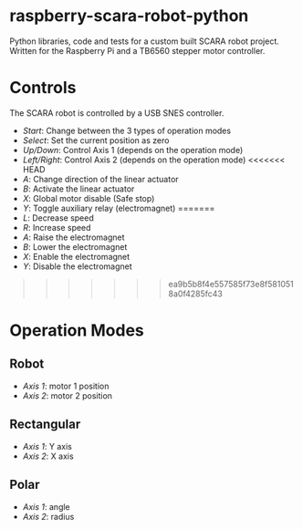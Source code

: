 raspberry-scara-robot-python
============================

Python libraries, code and tests for a custom built SCARA robot project.  Written for the Raspberry Pi and a TB6560 stepper motor controller.

# Controls
The SCARA robot is controlled by a USB SNES controller.

- *Start*: Change between the 3 types of operation modes
- *Select*: Set the current position as zero
- *Up/Down*: Control Axis 1 (depends on the operation mode)
- *Left/Right*: Control Axis 2 (depends on the operation mode)
<<<<<<< HEAD
- *A*: Change direction of the linear actuator
- *B*: Activate the linear actuator
- *X*: Global motor disable (Safe stop)
- *Y*: Toggle auxiliary relay (electromagnet)
=======
- *L*: Decrease speed
- *R*: Increase speed
- *A*: Raise the electromagnet
- *B*: Lower the electromagnet
- *X*: Enable the electromagnet
- *Y*: Disable the electromagnet
>>>>>>> ea9b5b8f4e557585f73e8f5810518a0f4285fc43

# Operation Modes
## Robot
- *Axis 1*: motor 1 position
- *Axis 2*: motor 2 position

## Rectangular
- *Axis 1*: Y axis
- *Axis 2*: X axis

## Polar
- *Axis 1*: angle
- *Axis 2*: radius
